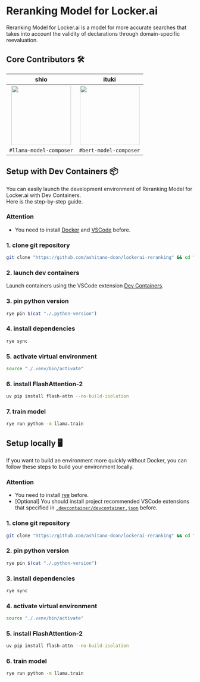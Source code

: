 # Reranking Model for Locker.ai

Reranking Model for Locker.ai is a model for more accurate searches that takes into account the validity of declarations through domain-specific reevaluation.

## Core Contributors 🛠️

|                                           shio                                           |                                           ituki                                            |
| :--------------------------------------------------------------------------------------: | :----------------------------------------------------------------------------------------: |
| [<img src="https://github.com/dino3616.png" width="160px">](https://github.com/dino3616) | [<img src="https://github.com/ituki0426.png" width="160px">](https://github.com/ituki0426) |
|                                 `#llama-model-composer`                                  |                                   `#bert-model-composer`                                   |

## Setup with Dev Containers 📦

You can easily launch the development environment of Reranking Model for Locker.ai with Dev Containers.  
Here is the step-by-step guide.

### Attention

- You need to install [Docker](https://docs.docker.com/get-docker) and [VSCode](https://code.visualstudio.com) before.

### 1. clone git repository

```bash
git clone "https://github.com/ashitano-dcon/lockerai-reranking" && cd "./lockerai-reranking/"
```

### 2. launch dev containers

Launch containers using the VSCode extension [Dev Containers](https://marketplace.visualstudio.com/items?itemName=ms-vscode-remote.remote-containers).

### 3. pin python version

```bash
rye pin $(cat "./.python-version")
```

### 4. install dependencies

```bash
rye sync
```

### 5. activate virtual environment

```bash
source "./.venv/bin/activate"
```

### 6. install FlashAttention-2

```bash
uv pip install flash-attn --no-build-isolation
```

### 7. train model

```bash
rye run python -m llama.train
```

## Setup locally 🖥️

If you want to build an environment more quickly without Docker, you can follow these steps to build your environment locally.

### Attention

- You need to install [rye](https://rye.astral.sh/guide/installation) before.
- [Optional] You should install project recommended VSCode extensions that specified in [`.devcontainer/devcontainer.json`](./.devcontainer/devcontainer.json#L8C7-L16C8) before.

### 1. clone git repository

```bash
git clone "https://github.com/ashitano-dcon/lockerai-reranking" && cd "./lockerai-reranking/"
```

### 2. pin python version

```bash
rye pin $(cat "./.python-version")
```

### 3. install dependencies

```bash
rye sync
```

### 4. activate virtual environment

```bash
source "./.venv/bin/activate"
```

### 5. install FlashAttention-2

```bash
uv pip install flash-attn --no-build-isolation
```

### 6. train model

```bash
rye run python -m llama.train
```
